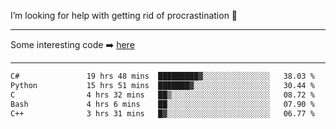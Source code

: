 I’m looking for help with getting rid of procrastination 🤔

-----

Some interesting code :arrow_right: [here](https://github.com/zhen8838/playground)

-----

<!--START_SECTION:waka-->

```txt
C#               19 hrs 48 mins  █████████▓░░░░░░░░░░░░░░░   38.03 %
Python           15 hrs 51 mins  ███████▓░░░░░░░░░░░░░░░░░   30.44 %
C                4 hrs 32 mins   ██▒░░░░░░░░░░░░░░░░░░░░░░   08.72 %
Bash             4 hrs 6 mins    ██░░░░░░░░░░░░░░░░░░░░░░░   07.90 %
C++              3 hrs 31 mins   █▓░░░░░░░░░░░░░░░░░░░░░░░   06.77 %
```

<!--END_SECTION:waka-->

<!--
**zhen8838/zhen8838** is a ✨ _special_ ✨ repository because its `README.md` (this file) appears on your GitHub profile.

Here are some ideas to get you started:

- 🔭 I’m currently working on ...
- 🌱 I’m currently learning ...
- 👯 I’m looking to collaborate on ...
 ...
- 💬 Ask me about ...
- 📫 How to reach me: ...
- 😄 Pronouns: ...
- ⚡ Fun fact: ...
-->
